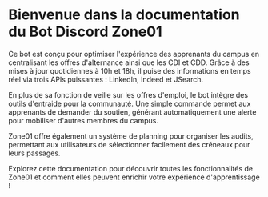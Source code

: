 # Bienvenue dans la documentation du Bot Discord Zone01

Ce bot est conçu pour optimiser l'expérience des apprenants du campus en centralisant les offres d'alternance ainsi que les CDI et CDD. Grâce à des mises à jour quotidiennes à 10h et 18h, il puise des informations en temps réel via trois APIs puissantes : LinkedIn, Indeed et JSearch. 

En plus de sa fonction de veille sur les offres d'emploi, le bot intègre des outils d'entraide pour la communauté. Une simple commande permet aux apprenants de demander du soutien, générant automatiquement une alerte pour mobiliser d'autres membres du campus. 

Zone01 offre également un système de planning pour organiser les audits, permettant aux utilisateurs de sélectionner facilement des créneaux pour leurs passages.

Explorez cette documentation pour découvrir toutes les fonctionnalités de Zone01 et comment elles peuvent enrichir votre expérience d'apprentissage !
